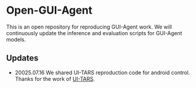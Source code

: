 # Open-GUI-Agent
This is an open repository for reproducing GUI-Agent work. We will continuously update the inference and evaluation scripts for GUI-Agent models.

## Updates
* 20025.07.16 We shared UI-TARS reproduction code for android control. Thanks for the work of [UI-TARS](https://github.com/bytedance/UI-TARS).




